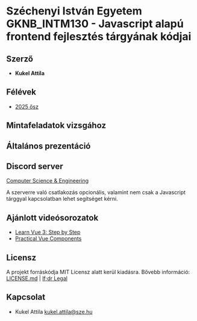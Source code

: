 # Széchenyi István Egyetem  GKNB_INTM130 - Javascript alapú frontend fejlesztés tárgyának kódjai

## Szerző
* **Kukel Attila**

## Félévek
* [2025 ősz](https://github.com/sze-alitak/javascript-vuejs/tree/2025)

## Mintafeladatok vizsgához

## Általános prezentáció

## Discord server
[Computer Science & Engineering](https://discord.gg/sbbQ4KMzp7)

A szerverre való csatlakozás opcionális, valamint nem csak a Javascript tárggyal kapcsolatban lehet segítséget kérni.

## Ajánlott videósorozatok
* [Learn Vue 3: Step by Step](https://laracasts.com/series/learn-vue-3-step-by-step)
* [Practical Vue Components](https://laracasts.com/series/practical-vue-components)

## Licensz

A projekt forráskódja MIT Licensz alatt kerül kiadásra. Bővebb információ: [LICENSE.md](LICENSE.MD) | [lf;dr Legal](https://tldrlegal.com/license/mit-license)

## Kapcsolat
* Kukel Attila <kukel.attila@sze.hu>
